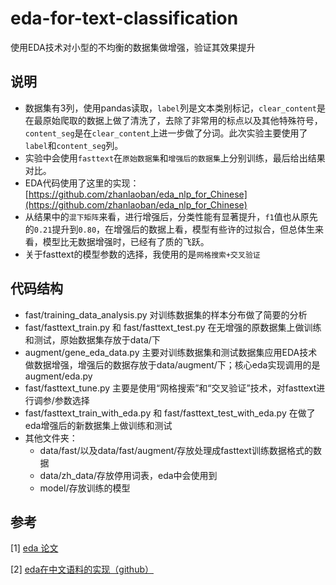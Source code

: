 # eda-for-text-classification
使用EDA技术对小型的不均衡的数据集做增强，验证其效果提升

## 说明
* 数据集有3列，使用pandas读取，`label`列是文本类别标记，`clear_content`是在最原始爬取的数据上做了清洗了，去除了非常用的标点以及其他特殊符号，`content_seg`是在`clear_content`上进一步做了分词。此次实验主要使用了`label`和`content_seg`列。
* 实验中会使用`fasttext`在`原始数据集`和`增强后的数据集`上分别训练，最后给出结果对比。
* EDA代码使用了这里的实现：[https://github.com/zhanlaoban/eda_nlp_for_Chinese](https://github.com/zhanlaoban/eda_nlp_for_Chinese)
* 从结果中的`混下矩阵`来看，进行增强后，分类性能有显著提升，`f1`值也从原先的`0.21`提升到`0.80`，在增强后的数据上看，模型有些许的过拟合，但总体生来看，模型比无数据增强时，已经有了质的飞跃。
* 关于fasttext的模型参数的选择，我使用的是`网格搜索+交叉验证`

## 代码结构
* fast/training_data_analysis.py 对训练数据集的样本分布做了简要的分析
* fast/fasttext_train.py 和 fast/fasttext_test.py 在无增强的原数据集上做训练和测试，原始数据集存放于data/下
* augment/gene_eda_data.py 主要对训练数据集和测试数据集应用EDA技术做数据增强，增强后的数据存放于data/augment/下；核心eda实现调用的是augment/eda.py
* fast/fasttext_tune.py 主要是使用“网格搜索”和“交叉验证”技术，对fasttext进行调参/参数选择
* fast/fasttext_train_with_eda.py 和 fast/fasttext_test_with_eda.py 在做了eda增强后的新数据集上做训练和测试
* 其他文件夹：
  * data/fast/以及data/fast/augment/存放处理成fasttext训练数据格式的数据
  * data/zh_data/存放停用词表，eda中会使用到
  * model/存放训练的模型

## 参考
[1] [eda 论文](https://arxiv.org/abs/1901.11196)

[2] [eda在中文语料的实现（github）](https://github.com/zhanlaoban/eda_nlp_for_Chinese)
